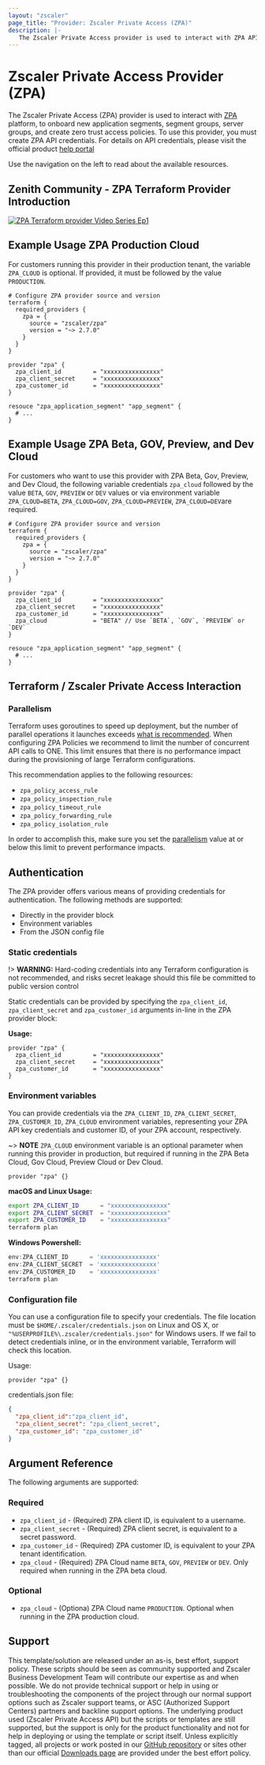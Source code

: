```yaml
---
layout: "zscaler"
page_title: "Provider: Zscaler Private Access (ZPA)"
description: |-
   The Zscaler Private Access provider is used to interact with ZPA API, to onboard new application segments, segment groups, server groups, application servers and create zero trust access policies. To use this  provider, you must create ZPA API credentials.
---
```


# Zscaler Private Access Provider (ZPA)

The Zscaler Private Access (ZPA) provider is used to interact with [ZPA](https://www.zscaler.com/products/zscaler-private-access) platform, to onboard new application segments, segment groups, server groups, and create zero trust access policies. To use this  provider, you must create ZPA API credentials. For details on API credentials, please visit the official product [help portal](https://help.zscaler.com/zpa/about-api-keys)

Use the navigation on the left to read about the available resources.

## Zenith Community - ZPA Terraform Provider Introduction

[![ZPA Terraform provider Video Series Ep1](https://raw.githubusercontent.com/zscaler/terraform-provider-zpa/master/images/zpa_terraform_provider_introduction.svg)](https://community.zscaler.com/t/video-zpa-terraform-provider-video-series-ep1/18691)

## Example Usage ZPA Production Cloud

For customers running this provider in their production tenant, the variable `ZPA_CLOUD` is optional. If provided, it must be followed by the value `PRODUCTION`.

```hcl
# Configure ZPA provider source and version
terraform {
  required_providers {
    zpa = {
      source = "zscaler/zpa"
      version = "~> 2.7.0"
    }
  }
}

provider "zpa" {
  zpa_client_id         = "xxxxxxxxxxxxxxxx"
  zpa_client_secret     = "xxxxxxxxxxxxxxxx"
  zpa_customer_id       = "xxxxxxxxxxxxxxxx"
}

resouce "zpa_application_segment" "app_segment" {
  # ...
}
```

## Example Usage ZPA Beta, GOV, Preview, and Dev Cloud

For customers who want to use this provider with ZPA Beta, Gov, Preview, and Dev Cloud, the following variable credentials `zpa_cloud` followed by the value `BETA`, `GOV`, `PREVIEW` or `DEV` values or via environment variable `ZPA_CLOUD=BETA`, `ZPA_CLOUD=GOV`, `ZPA_CLOUD=PREVIEW`, `ZPA_CLOUD=DEV`are required.

```hcl
# Configure ZPA provider source and version
terraform {
  required_providers {
    zpa = {
      source = "zscaler/zpa"
      version = "~> 2.7.0"
    }
  }
}

provider "zpa" {
  zpa_client_id         = "xxxxxxxxxxxxxxxx"
  zpa_client_secret     = "xxxxxxxxxxxxxxxx"
  zpa_customer_id       = "xxxxxxxxxxxxxxxx"
  zpa_cloud             = "BETA" // Use `BETA`, `GOV`, `PREVIEW` or `DEV`
}

resouce "zpa_application_segment" "app_segment" {
  # ...
}
```

## Terraform / Zscaler Private Access Interaction

### Parallelism

Terraform uses goroutines to speed up deployment, but the number of parallel
operations it launches exceeds [what is recommended](https://help.zscaler.com/zpa/about-rate-limiting).
When configuring ZPA Policies we recommend to limit the number of concurrent API calls to ONE. This limit ensures that there is no performance impact during the provisioning of large Terraform configurations.

This recommendation applies to the following resources:

- ``zpa_policy_access_rule``
- ``zpa_policy_inspection_rule``
- ``zpa_policy_timeout_rule``
- ``zpa_policy_forwarding_rule``
- ``zpa_policy_isolation_rule``

In order to accomplish this, make sure you set the
[parallelism](https://www.terraform.io/cli/commands/apply#parallelism-n) value at or
below this limit to prevent performance impacts.

## Authentication

The ZPA provider offers various means of providing credentials for authentication. The following methods are supported:

* Directly in the provider block
* Environment variables
* From the JSON config file

### Static credentials

!> **WARNING:** Hard-coding credentials into any Terraform configuration is not recommended, and risks secret leakage should this file be committed to public version control

Static credentials can be provided by specifying the `zpa_client_id`, `zpa_client_secret` and `zpa_customer_id` arguments in-line in the ZPA provider block:

**Usage:**

``` hcl
provider "zpa" {
  zpa_client_id         = "xxxxxxxxxxxxxxxx"
  zpa_client_secret     = "xxxxxxxxxxxxxxxx"
  zpa_customer_id       = "xxxxxxxxxxxxxxxx"
}
```

### Environment variables

You can provide credentials via the `ZPA_CLIENT_ID`, `ZPA_CLIENT_SECRET`, `ZPA_CUSTOMER_ID`, `ZPA_CLOUD` environment variables, representing your ZPA API key credentials and customer ID, of your ZPA account, respectively.

~> **NOTE** `ZPA_CLOUD` environment variable is an optional parameter when running this provider in production, but required if running in the ZPA Beta Cloud, Gov Cloud, Preview Cloud or Dev Cloud.

```hcl
provider "zpa" {}
```

**macOS and Linux Usage:**

```sh
export ZPA_CLIENT_ID      = "xxxxxxxxxxxxxxxx"
export ZPA_CLIENT_SECRET  = "xxxxxxxxxxxxxxxx"
export ZPA_CUSTOMER_ID    = "xxxxxxxxxxxxxxxx"
terraform plan
```

**Windows Powershell:**

```powershell
env:ZPA_CLIENT_ID      = 'xxxxxxxxxxxxxxxx'
env:ZPA_CLIENT_SECRET  = 'xxxxxxxxxxxxxxxx'
env:ZPA_CUSTOMER_ID    = 'xxxxxxxxxxxxxxxx'
terraform plan
```

### Configuration file

You can use a configuration file to specify your credentials. The
file location must be `$HOME/.zscaler/credentials.json` on Linux and OS X, or
`"%USERPROFILE%\.zscaler/credentials.json"` for Windows users.
If we fail to detect credentials inline, or in the environment variable, Terraform will check
this location.

Usage:

```hcl
provider "zpa" {}
```

credentials.json file:

```json
{
  "zpa_client_id":"zpa_client_id",
  "zpa_client_secret": "zpa_client_secret",
  "zpa_customer_id": "zpa_customer_id"
}
```

## Argument Reference

The following arguments are supported:

### Required

* `zpa_client_id` - (Required) ZPA client ID, is equivalent to a username.
* `zpa_client_secret` - (Required) ZPA client secret, is equivalent to a secret password.
* `zpa_customer_id` - (Required) ZPA customer ID, is equivalent to your ZPA tenant identification.
* `zpa_cloud` - (Required) ZPA Cloud name `BETA`, `GOV`, `PREVIEW` or `DEV`. Only required when running in the ZPA beta cloud.

### Optional

* `zpa_cloud` - (Optiona) ZPA Cloud name `PRODUCTION`. Optional when running in the ZPA production cloud.

## Support

This template/solution are released under an as-is, best effort, support
policy. These scripts should be seen as community supported and Zscaler
Business Development Team will contribute our expertise as and when possible.
We do not provide technical support or help in using or troubleshooting the components
of the project through our normal support options such as Zscaler support teams,
or ASC (Authorized Support Centers) partners and backline
support options. The underlying product used (Zscaler Private Access API) but the
scripts or templates are still supported, but the support is only for the
product functionality and not for help in deploying or using the template or
script itself. Unless explicitly tagged, all projects or work posted in our
[GitHub repository](https://github.com/zscaler) or sites other
than our official [Downloads page](https://help.zscaler.com/login-tickets)
are provided under the best effort policy.
